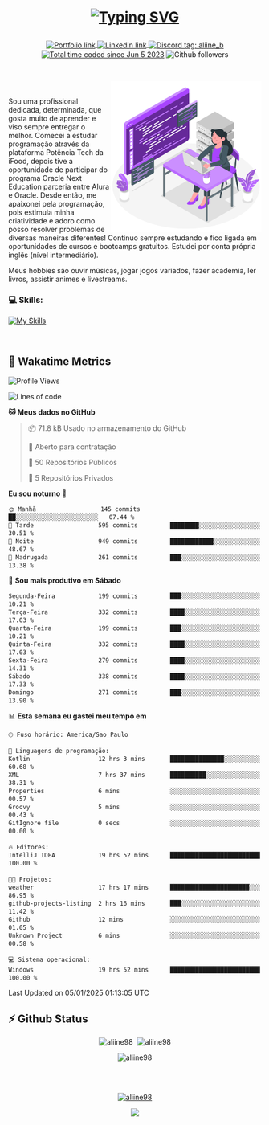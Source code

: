 # <p align = "center"><a href="https://git.io/typing-svg"><img src="https://readme-typing-svg.demolab.com?font=Space+Mono&size=28&pause=1000&duration=4000&color=8E58F7&vCenter=true&width=500&lines=%E2%9C%A8+Ol%C3%A1%2C+sou+Aline+Bevilacqua;%E2%9C%A8+Desenvolvedora+Web!" alt="Typing SVG" /></a></p>

<p align = "center">
    <a href="https://aliine98.github.io" target="_blank">
        <img alt="Portfolio link" align="center" src = "https://img.shields.io/badge/portfolio-8A2BE2?style=for-the-badge">
    </a>
    <a href="https://www.linkedin.com/in/aline-bevilacqua/" target="_blank">
        <img alt="Linkedin link" align="center" src = "https://img.shields.io/badge/LinkedIn-0077B5?style=for-the-badge&logo=linkedin&logoColor=white">
    </a>
    <a href="https://discord.com/" target="_blank">
        <img alt="Discord tag: aliine_b" align="center" src="https://img.shields.io/badge/-aliine__b-5865f2?style=flat-square&logo=Discord&logoColor=FFF" height="28">
    </a>
    <a href="https://wakatime.com/@aliine"><img src="https://wakatime.com/badge/user/d705bdc6-1244-4026-9380-8de8c1599f8d.svg?style=for-the-badge" alt="Total time coded since Jun 5 2023" align="center"/></a>
    <img alt="Github followers" align="center" src="https://img.shields.io/github/followers/Aliine98?style=for-the-badge&color=bf0f47&logo=github&logoColor=white">
</p><br>

<a href="https://storyset.com/"><img src="./assets/coding-amico.svg" width="300" align="right"></a>

<div align="left">
<br>

Sou uma profissional dedicada, determinada, que gosta muito de aprender e viso sempre entregar o melhor. Comecei a estudar programação através da plataforma Potência Tech da iFood, depois tive a oportunidade de participar do programa Oracle Next Education parceria entre Alura e Oracle. Desde então, me apaixonei pela programação, pois estimula minha criatividade e adoro como posso resolver problemas de diversas maneiras diferentes! Continuo sempre estudando e fico ligada em oportunidades de cursos e bootcamps gratuitos.
Estudei por conta própria inglês (nível intermediário).

Meus hobbies são ouvir músicas, jogar jogos variados, fazer academia, ler livros, assistir animes e livestreams.

### 💻 Skills:
[![My Skills](https://skillicons.dev/icons?i=html,css,js,java,tailwind,mysql,hibernate,ts,nuxt,angular,next,firebase,express,mongo&perline=5)](https://skillicons.dev)
</div>
<br>

## 🚀 Wakatime Metrics

<!--START_SECTION:waka-->
![Profile Views](http://img.shields.io/badge/Visualizac%C3%B5es%20do%20perfil-8-blue)

![Lines of code](https://img.shields.io/badge/Desde%20o%20Hello%20World%20eu%20escrevi-393.8%20thousand%20linhas%20de%20c%C3%B3digo-blue)

**🐱 Meus dados no GitHub** 

> 📦 71.8 kB Usado no armazenamento do GitHub 
 > 
> 💼 Aberto para contratação
 > 
> 📜 50 Repositórios Públicos 
 > 
> 🔑 5 Repositórios Privados 
 > 
**Eu sou noturno 🦉** 

```text
🌞 Manhã                  145 commits         ██░░░░░░░░░░░░░░░░░░░░░░░   07.44 % 
🌆 Tarde                  595 commits         ████████░░░░░░░░░░░░░░░░░   30.51 % 
🌃 Noite                  949 commits         ████████████░░░░░░░░░░░░░   48.67 % 
🌙 Madrugada              261 commits         ███░░░░░░░░░░░░░░░░░░░░░░   13.38 % 
```
📅 **Sou mais produtivo em Sábado** 

```text
Segunda-Feira            199 commits         ███░░░░░░░░░░░░░░░░░░░░░░   10.21 % 
Terça-Feira              332 commits         ████░░░░░░░░░░░░░░░░░░░░░   17.03 % 
Quarta-Feira             199 commits         ███░░░░░░░░░░░░░░░░░░░░░░   10.21 % 
Quinta-Feira             332 commits         ████░░░░░░░░░░░░░░░░░░░░░   17.03 % 
Sexta-Feira              279 commits         ████░░░░░░░░░░░░░░░░░░░░░   14.31 % 
Sábado                   338 commits         ████░░░░░░░░░░░░░░░░░░░░░   17.33 % 
Domingo                  271 commits         ███░░░░░░░░░░░░░░░░░░░░░░   13.90 % 
```


📊 **Esta semana eu gastei meu tempo em** 

```text
🕑︎ Fuso horário: America/Sao_Paulo

💬 Linguagens de programação: 
Kotlin                   12 hrs 3 mins       ███████████████░░░░░░░░░░   60.68 % 
XML                      7 hrs 37 mins       ██████████░░░░░░░░░░░░░░░   38.31 % 
Properties               6 mins              ░░░░░░░░░░░░░░░░░░░░░░░░░   00.57 % 
Groovy                   5 mins              ░░░░░░░░░░░░░░░░░░░░░░░░░   00.43 % 
GitIgnore file           0 secs              ░░░░░░░░░░░░░░░░░░░░░░░░░   00.00 % 

🔥 Editores: 
IntelliJ IDEA            19 hrs 52 mins      █████████████████████████   100.00 % 

🐱‍💻 Projetos: 
weather                  17 hrs 17 mins      ██████████████████████░░░   86.95 % 
github-projects-listing  2 hrs 16 mins       ███░░░░░░░░░░░░░░░░░░░░░░   11.42 % 
Github                   12 mins             ░░░░░░░░░░░░░░░░░░░░░░░░░   01.05 % 
Unknown Project          6 mins              ░░░░░░░░░░░░░░░░░░░░░░░░░   00.58 % 

💻 Sistema operacional: 
Windows                  19 hrs 52 mins      █████████████████████████   100.00 % 
```


 Last Updated on 05/01/2025 01:13:05 UTC
<!--END_SECTION:waka-->
 
## ⚡ Github Status

<p align="center"><img src="https://my-github-readme-stats-aliine98.vercel.app/api?username=aliine98&show_icons=true&locale=en&theme=radical" alt="aliine98" />&nbsp;&nbsp;<img src="https://my-github-readme-stats-aliine98.vercel.app/api/top-langs?username=aliine98&show_icons=true&locale=en&layout=compact&theme=radical&exclude_repo=my-github-readme-stats,my-github-readme-streak-stats,github-readme-streak-stats,ajax-com-js-puro&hide=c%2B%2B,cmake&langs_count=8" alt="aliine98" /></p>

<p align="center"><img src="https://my-github-readme-streak-stats.vercel.app?user=aliine98&theme=radical" alt="aliine98" /></p>

<br><br>
<p align="center"> <a href="https://github.com/ryo-ma/github-profile-trophy" target="_blank"><img src="https://github-profile-trophy.vercel.app/?username=aliine98&theme=radical&column=4" alt="aliine98" /></a> </p>

<p align="center"><img src="https://media4.giphy.com/media/C1bBFL2dMQxA4/giphy.gif?cid=ecf05e47z7xqxd7gboyuplq95r7v869x9bi8msk1upllpme2&ep=v1_gifs_search&rid=giphy.gif&ct=g" width="700"></p>
